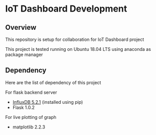 # IoT Dashboard Development
## Overview
This repository is setup for collaboration for IoT Dashboard project

This project is tested running on Ubuntu 18.04 LTS using anaconda as package manager

## Dependency
Here are the list of dependency of this project

For flask backend server
* [InfluxDB 5.2.1](https://pypi.org/project/influxdb/) (installed using pip)
* Flask 1.0.2

For live plotting of graph
* matplotlib 2.2.3
